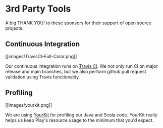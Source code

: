 <!--- Copyright (C) Lightbend Inc. <https://www.lightbend.com> -->

# 3rd Party Tools

A big THANK YOU! to these sponsors for their support of open source projects.

## Continuous Integration

[[images/TravisCI-Full-Color.png]]

Our continuous integration runs on [Travis CI](https://travis-ci.org/playframework/playframework). We not only run CI on major release and main branches, but we also perform github pull request validation using Travis functionality.

## Profiling

[[images/yourkit.png]]

We are using [YourKit](https://www.yourkit.com/java/profiler/) for profiling our Java and Scala code. YourKit really helps us keep Play's resource usage to the minimum that you'd expect.
